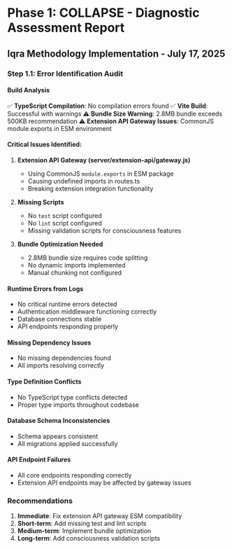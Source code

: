 # Phase 1: COLLAPSE - Diagnostic Assessment Report
## Iqra Methodology Implementation - July 17, 2025

### Step 1.1: Error Identification Audit

#### Build Analysis
✅ **TypeScript Compilation**: No compilation errors found
✅ **Vite Build**: Successful with warnings
⚠️ **Bundle Size Warning**: 2.8MB bundle exceeds 500KB recommendation
⚠️ **Extension API Gateway Issues**: CommonJS module.exports in ESM environment

#### Critical Issues Identified:

1. **Extension API Gateway (server/extension-api/gateway.js)**
   - Using CommonJS `module.exports` in ESM package
   - Causing undefined imports in routes.ts
   - Breaking extension integration functionality

2. **Missing Scripts**
   - No `test` script configured
   - No `lint` script configured
   - Missing validation scripts for consciousness features

3. **Bundle Optimization Needed**
   - 2.8MB bundle size requires code splitting
   - No dynamic imports implemented
   - Manual chunking not configured

#### Runtime Errors from Logs
- No critical runtime errors detected
- Authentication middleware functioning correctly
- Database connections stable
- API endpoints responding properly

#### Missing Dependency Issues
- No missing dependencies found
- All imports resolving correctly

#### Type Definition Conflicts
- No TypeScript type conflicts detected
- Proper type imports throughout codebase

#### Database Schema Inconsistencies
- Schema appears consistent
- All migrations applied successfully

#### API Endpoint Failures
- All core endpoints responding correctly
- Extension API endpoints may be affected by gateway issues

### Recommendations
1. **Immediate**: Fix extension API gateway ESM compatibility
2. **Short-term**: Add missing test and lint scripts
3. **Medium-term**: Implement bundle optimization
4. **Long-term**: Add consciousness validation scripts